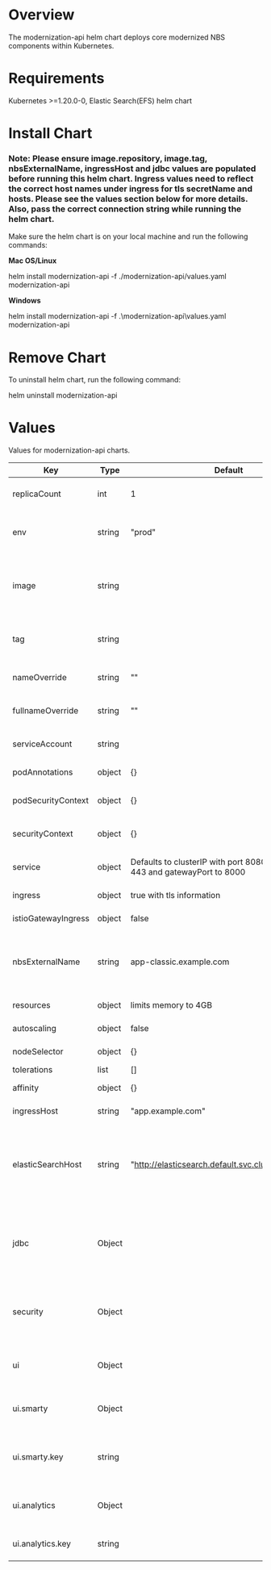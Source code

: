 # Overview

The modernization-api helm chart deploys core modernized NBS components within Kubernetes.

# Requirements

Kubernetes >=1.20.0-0,
Elastic Search(EFS) helm chart

# Install Chart

### Note: Please ensure image.repository, image.tag, nbsExternalName, ingressHost and jdbc values are populated before running this helm chart. Ingress values need to reflect the correct host names under ingress for tls secretName and hosts. Please see the values section below for more details. Also, pass the correct connection string while running the helm chart.

Make sure the helm chart is on your local machine and run the following commands:

**Mac OS/Linux**

helm install modernization-api -f ./modernization-api/values.yaml modernization-api

**Windows**

helm install modernization-api -f .\modernization-api\values.yaml modernization-api

# Remove Chart

To uninstall helm chart, run the following command:

helm uninstall modernization-api

# Values

Values for modernization-api charts.

| Key                 | Type   | Default                                                                        | Description                                                                                                                        |
| ------------------- | ------ | ------------------------------------------------------------------------------ | ---------------------------------------------------------------------------------------------------------------------------------- |
| replicaCount        | int    | 1                                                                              | Number of Pods maintained. Defaulted to 1                                                                                          |
| env                 | string | "prod"                                                                         | Environment information. This can be any environment string                                                                        |
| image               | string |                                                                                | Modernization-api container image. Needs to point to the latest image from the public repository                                   |
| tag                 | string |                                                                                | Point to release tag that needs to be installed with NBS. This is required                                                         |
| nameOverride        | string | ""                                                                             | replaces name of chart on install. Not required.                                                                                   |
| fullnameOverride    | string | ""                                                                             | replaces full generated name on install. Not required.                                                                             |
| serviceAccount      | string |                                                                                | Used to created a service account. Not required.                                                                                   |
| podAnnotations      | object | {}                                                                             | Attach metadata. Not required.                                                                                                     |
| podSecurityContext  | object | {}                                                                             | Defines privilege and access control. Not Required                                                                                 |
| securityContext     | object | {}                                                                             | Defines privilege and access control. Not Required                                                                                 |
| service             | object | Defaults to clusterIP with port 8080, httpsport to 443 and gatewayPort to 8000 | Configures service ClusterIP with some ports                                                                                       |
| ingress             | object | true with tls information                                                      | Creation of NGINX Ingress resource                                                                                                 |
| istioGatewayIngress | object | false                                                                          | Creation of IstioGatewayIngress                                                                                                    |
| nbsExternalName     | string | app-classic.example.com                                                        | Defines DNS record of the legacy application. Change this to point to legacy NBS host name                                         |
| resources           | object | limits memory to 4GB                                                           | Enable default resources                                                                                                           |
| autoscaling         | object | false                                                                          | Kubernetes POD autoscaler                                                                                                          |
| nodeSelector        | object | {}                                                                             | Node assignment to Pod                                                                                                             |
| tolerations         | list   | []                                                                             | Set Pod tolerations                                                                                                                |
| affinity            | object | {}                                                                             | Define needed contraints                                                                                                           |
| ingressHost         | string | "app.example.com"                                                              | configure ingress hostname                                                                                                         |
| elasticSearchHost   | string | "<http://elasticsearch.default.svc.cluster.local:9200>"                        | Elastic search host. Default values should work, no changes needed unless there is a change in the elastic search deployment name. |
| jdbc                | Object |                                                                                | Java database connection. This is required. This needs to updated. See values.yaml for descriptions of supplied values.            |
| security            | Object |                                                                                | Used to encrypt JWT, needs to match between page builder and modernization-api. See values.yaml                                 |
| ui                  | Object |                                                                                | Environment specific values that are provided to the modernization-ui                                                              |
| ui.smarty           | Object |                                                                                | Settings for the Smarty API used by the modernization-ui                                                                           |
| ui.smarty.key       | string |                                                                                | The embedded key used to authenticate the PostHog analytics client                                                                 |
| ui.analytics        | Object |                                                                                | Settings for the analytics used by the modernization-ui                                                                            |
| ui.analytics.key    | string |                                                                                | The key used to authenticate the PostHog client                                                                                    |
